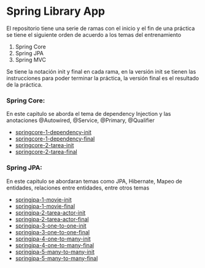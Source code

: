 # Spring Library App

El repositorio tiene una serie de ramas con el inicio y el fin de una práctica se tiene el siguiente orden de acuerdo a los temas del entrenamiento

1) Spring Core
2) Spring JPA
3) Spring MVC


Se tiene la notación init y final en cada rama, en la versión init se tienen las instrucciones para poder terminar la práctica, la versión final es el resultado de la práctica. 

### Spring Core:

En este capitulo se aborda el tema de dependency Injection y las anotaciones @Autowired, @Service, @Primary, @Qualifier


 * [springcore-1-dependency-init](https://github.com/neosuniversity-team/neosuniversity-video-library/tree/springcore-1-dependency-init)
 * [springcore-1-dependency-final](https://github.com/neosuniversity-team/neosuniversity-video-library/tree/springcore-1-dependency-final)
 * [springcore-2-tarea-init](https://github.com/neosuniversity-team/neosuniversity-video-library/tree/springcore-2-tarea-init)
 * [springcore-2-tarea-final](https://github.com/neosuniversity-team/neosuniversity-video-library/tree/springcore-2-tarea-final)
 
 ### Spring JPA:

En este capitulo se abordaran temas como JPA, Hibernate, Mapeo de entidades, relaciones entre entidades, entre otros temas


 * [springjpa-1-movie-init](https://github.com/neosuniversity-team/neosuniversity-video-library/tree/springjpa-1-movie-init)
 * [springjpa-1-movie-final](https://github.com/neosuniversity-team/neosuniversity-video-library/tree/springjpa-1-movie-final)
 * [springjpa-2-tarea-actor-init](https://github.com/neosuniversity-team/neosuniversity-video-library/tree/springjpa-2-tarea-actor-init)
 * [springjpa-2-tarea-actor-final](https://github.com/neosuniversity-team/neosuniversity-video-library/tree/springjpa-2-tarea-actor-final)
 * [springjpa-3-one-to-one-init](https://github.com/neosuniversity-team/neosuniversity-video-library/tree/springjpa-3-one-to-one-init)
 * [springjpa-3-one-to-one-final](https://github.com/neosuniversity-team/neosuniversity-video-library/tree/springjpa-3-one-to-one-final)
 * [springjpa-4-one-to-many-init](https://github.com/neosuniversity-team/neosuniversity-video-library/tree/springjpa-4-one-to-many-init)
 * [springjpa-4-one-to-many-final](https://github.com/neosuniversity-team/neosuniversity-video-library/tree/springjpa-4-one-to-many-final)
 * [springjpa-5-many-to-many-init](https://github.com/neosuniversity-team/neosuniversity-video-library/tree/springjpa-5-many-to-many-init)
 * [springjpa-5-many-to-many-final](https://github.com/neosuniversity-team/neosuniversity-video-library/tree/springjpa-5-many-to-many-final)
